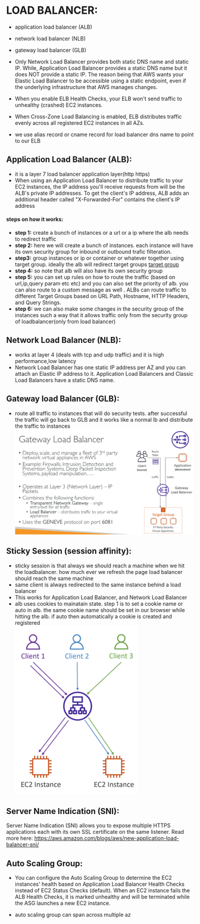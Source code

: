 # LOAD BALANCER:
- application load balancer (ALB)
- network load balancer (NLB)
- gateway load balancer (GLB)

- Only Network Load Balancer provides both static DNS name and static IP. While, Application Load Balancer provides a static DNS name but it does NOT provide a static IP. The reason being that AWS wants your Elastic Load Balancer to be accessible using a static endpoint, even if the underlying infrastructure that AWS manages changes.

- When you enable ELB Health Checks, your ELB won't send traffic to unhealthy (crashed) EC2 instances.

- When Cross-Zone Load Balancing is enabled, ELB distributes traffic evenly across all registered EC2 instances in all AZs.

- we use alias record or cname record for load balancer dns name to point to our ELB

## Application Load Balancer (ALB):
- it is a layer 7 load balancer application layer(http https)
- When using an Application Load Balancer to distribute traffic to your EC2 instances, the IP address you'll receive requests from will be the ALB's private IP addresses. To get the client's IP address, ALB adds an additional header called "X-Forwarded-For" contains the client's IP address


#### steps on how it works:
- **step 1:** create a bunch of instances or a url or a ip where the alb needs to redirect traffic
- **step 2:** here we will create a bunch of instances. each instance will have its own security group for inbound or outbound trafic filteration.
- **step3:** group instances or ip or container or whatever together using target group. ideally the alb will redirect target groups <a href= "https://docs.aws.amazon.com/elasticloadbalancing/latest/application/load-balancer-target-groups.html">target group</a>
- **step 4:** so note that alb will also have its own security group
- **step 5:** you can set up rules on how to route the traffic (based on url,ip,query param etc etc) and you can also set the priority of alb. you can also route to a custom message as well . ALBs can route traffic to different Target Groups based on URL Path, Hostname, HTTP Headers, and Query Strings.
- **step 6:** we can also make some changes in the security group of the instances such a way that it allows traffic only from the security group of loadbalancer(only from load balancer)

## Network Load Balancer (NLB):
- works at layer 4 (deals with tcp and udp traffic) and it is high performance,low latency
- Network Load Balancer has one static IP address per AZ and you can attach an Elastic IP address to it. Application Load Balancers and Classic Load Balancers have a static DNS name.

## Gateway load Balancer (GLB):
- route all traffic to instances that will do security tests. after successful the traffic will go back to GLB and it works like a normal lb and distribute the traffic to instances
![glb](img/4.png)

## Sticky Session (session affinity):
- sticky session is that always we should reach a machine when we hit the loadbalancer. how much ever we refresh the page load balancer should reach the same machine
- same client is always redirected to the same
instance behind a load balancer
- This works for Application Load Balancer, and Network Load Balancer
- alb uses cookies to mainatain state. step 1 is to set a cookie name or auto in alb. the same cookie name should be set in our browser while hitting the alb. if auto then automatically a cookie is created and registered      
![sticky session](img/5.png)

## Server Name Indication (SNI):
Server Name Indication (SNI) allows you to expose multiple HTTPS applications each with its own SSL certificate on the same listener. Read more here: https://aws.amazon.com/blogs/aws/new-application-load-balancer-sni/

## Auto Scaling Group:
- You can configure the Auto Scaling Group to determine the EC2 instances' health based on Application Load Balancer Health Checks instead of EC2 Status Checks (default). When an EC2 instance fails the ALB Health Checks, it is marked unhealthy and will be terminated while the ASG launches a new EC2 instance.

- auto scaling group can span across multiple az
